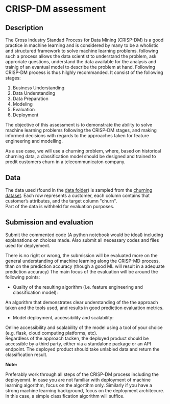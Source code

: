 # CRISP-DM assessment

## Description

The Cross Industry Standad Process for Data Mining (CRISP-DM) is a good practice in machine learning and is considered by many to be a wholistic and structured framework to solve machine learning problems. following such a process allows the data scientist to understand the problem, ask approriate questions, understand the data available for the analysis and trainig of an evantual model to describe the problem at hand.
Following CRISP-DM process is thus hilghly recommanded. It consist of the following stages:

1. Business Understanding
2. Data Understanding
3. Data Preparation
4. Modeling
5. Evaluation
6. Deployment  

The objective of this assessment is to demonstrate the ability to solve machine learning problems following the CRISP-DM stages, and making informed decisions with regards to the approaches taken for feature engineering and modelling.

As a use case, we will use a churning problem, where, based on historical churning data, a classification model should be designed and trained to predit customers churn in a telecommunicaton company.

## Data 

The data used (found in the [data folder](./data)) is sampled from the [churning dataset](https://www.ibm.com/communities/analytics/watson-analytics-blog/guide-to-sample-datasets/).
Each row represents a customer, each column contains that customer’s attributes, and the target column "churn".  
Part of the data is withheld for evaluation purposes.

## Submission and evaluation

Submit the commented code (A python notebook would be ideal) including explanations on choices made. Also submit all necessary codes and files used for deplyement.  

There is no right or wrong, the submission will be evaluated more on the general understanding of machine learning along the CRISP-MD process, than on the prediction accuracy (though a good ML will result in a adequate prediction accuracy)
The main focus of the evaluation will be around the following points:

* Quality of the resulting algorithm (i.e. feature engineering and classification model): 

An algorithm that demonstrates clear understanding of the the approach taken and the tools used, and results in good prediction evaluation metrics.

* Model deployment, accessibility and scalability:

Online accessibility and scalability of the model using a tool of your choice (e.g. flask, cloud computing platforms, etc).  
Regardless of the approach tacken, the deployed product should be accessible by a third party, either via a standalone package or an API endpoint.
The deployed product should take unlabled data and return the classification result.

**Note:**

Preferably work through all steps of the CRISP-DM process including the deployemnt.
In case you are not familiar with deployment of machine learning algorithm, focus on the algortihm only.
Similarly if you have a strong machine learning background, focus on the deployment architecure. In this case, a simple classification algorithm will suffice.
